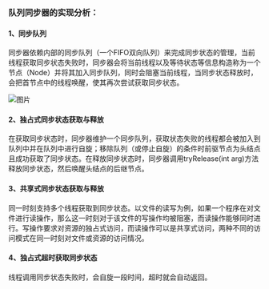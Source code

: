### 队列同步器的实现分析：

#### 1、同步队列

同步器依赖内部的同步队列（一个FIFO双向队列）来完成同步状态的管理，当前线程获取同步状态失败时，同步器会将当前线程以及等待状态等信息构造称为一个节点（Node）并将其加入同步队列，同时会阻塞当前线程，当同步状态释放时，会把首节点中的线程唤醒，使其再次尝试获取同步状态。

![图片](https://uploader.shimo.im/f/aETEj9fKU2OK4wRt.png!thumbnail)

#### 2、独占式同步状态获取与释放

在获取同步状态时，同步器维护一个同步队列，获取状态失败的线程都会被加入到队列中并在队列中进行自旋；移除队列（或停止自旋）的条件时前驱节点为头结点且成功获取了同步状态。在释放同步状态时，同步器调用tryRelease(int arg)方法释放同步状态，然后唤醒头结点的后继节点。

#### 3、共享式同步状态获取与释放

同一时刻支持多个线程获取到同步状态。以文件的读写为例，如果一个程序在对文件进行读操作，那么这一时刻对于该文件的写操作均被阻塞，而读操作能够同时进行。写操作要求对资源的独占式访问，而读操作可以是共享式访问，两种不同的访问模式在同一时刻对文件或资源的访问情况。

#### 4、独占式超时获取同步状态

线程调用同步状态失败时，会自旋一段时间，超时就会自动返回。

